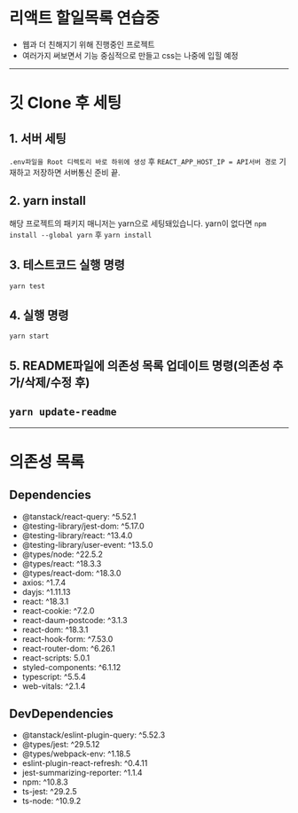 # 리액트 할일목록 연습중

- 웹과 더 친해지기 위해 진행중인 프로젝트
- 여러가지 써보면서 기능 중심적으로 만들고 css는 나중에 입힐 예정

---

# 깃 Clone 후 세팅

## 1. 서버 세팅

`.env파일을 Root 디렉토리 바로 하위에 생성` 후 `REACT_APP_HOST_IP = API서버 경로` 기재하고 저장하면 서버통신 준비 끝.

## 2. yarn install

해당 프로젝트의 패키지 매니저는 yarn으로 세팅돼있습니다.
yarn이 없다면 `npm install --global yarn` 후 `yarn install`

## 3. 테스트코드 실행 명령

`yarn test`

## 4. 실행 명령

`yarn start`

## 5. README파일에 의존성 목록 업데이트 명령(의존성 추가/삭제/수정 후)

## `yarn update-readme`

---

# 의존성 목록

## Dependencies

- @tanstack/react-query: ^5.52.1
- @testing-library/jest-dom: ^5.17.0
- @testing-library/react: ^13.4.0
- @testing-library/user-event: ^13.5.0
- @types/node: ^22.5.2
- @types/react: ^18.3.3
- @types/react-dom: ^18.3.0
- axios: ^1.7.4
- dayjs: ^1.11.13
- react: ^18.3.1
- react-cookie: ^7.2.0
- react-daum-postcode: ^3.1.3
- react-dom: ^18.3.1
- react-hook-form: ^7.53.0
- react-router-dom: ^6.26.1
- react-scripts: 5.0.1
- styled-components: ^6.1.12
- typescript: ^5.5.4
- web-vitals: ^2.1.4

## DevDependencies

- @tanstack/eslint-plugin-query: ^5.52.3
- @types/jest: ^29.5.12
- @types/webpack-env: ^1.18.5
- eslint-plugin-react-refresh: ^0.4.11
- jest-summarizing-reporter: ^1.1.4
- npm: ^10.8.3
- ts-jest: ^29.2.5
- ts-node: ^10.9.2
